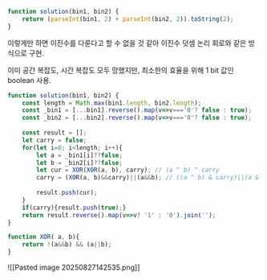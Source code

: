 ```js
function solution(bin1, bin2) {
    return (parseInt(bin1, 2) + parseInt(bin2, 2)).toString(2);
}
```

이렇게만 하면 이진수를 다룬다고 할 수 없을 것 같아
이진수 덧셈 논리 회로와 같은 방식으로 구현.

이미 공간 복잡도, 시간 복잡도 모두 망했지만,
최소한의 효율을 위해 1 bit 값인 boolean 사용.

```js
function solution(bin1, bin2) {
    const length = Math.max(bin1.length, bin2.length);
    const _bin1 = [...bin1].reverse().map(v=>v==='0'? false : true);
    const _bin2 = [...bin2].reverse().map(v=>v==='0'? false : true);
    
    const result = [];
    let carry = false;
    for(let i=0; i<length; i++){
        let a = _bin1[i]??false;
        let b = _bin2[i]??false;
        let cur = XOR(XOR(a, b), carry); // (a ^ b) ^ carry
        carry = (XOR(a, b)&&carry)||(a&&b); // ((a ^ b) & carry)||(a & b)
        
        result.push(cur);
    }
    if(carry){result.push(true);}
    return result.reverse().map(v=>v? '1' : '0').join('');
}

function XOR( a, b){
    return !(a&&b) && (a||b);
}
```

![[Pasted image 20250827142535.png]]